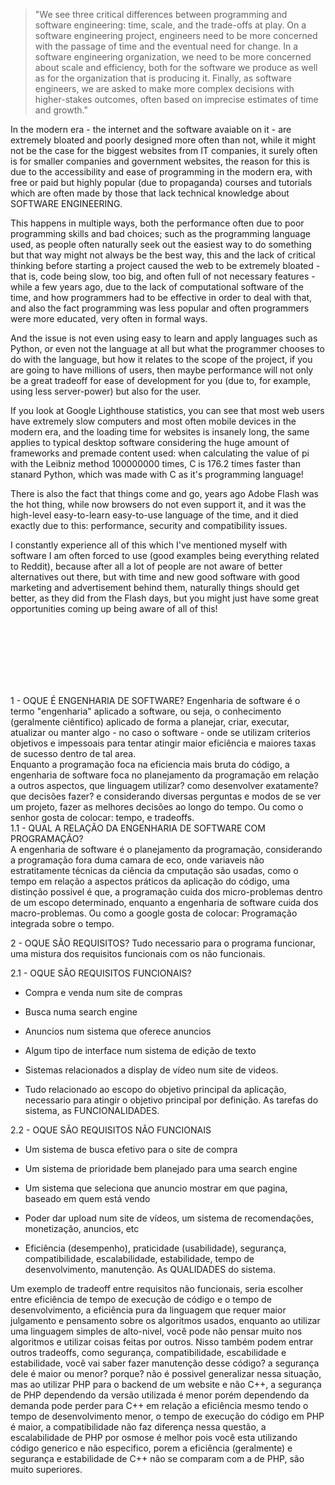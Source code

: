 > "We see three critical differences between programming and software engineering: time, scale, and the trade-offs at play.   On a software engineering project, engineers need to be more concerned with the passage of time and the eventual need for change. In a software engineering organization, we need to be more concerned about scale and efficiency, both for the software we produce as well as for the organization that is producing it. Finally, as software engineers, we are asked to make more complex decisions with higher-stakes outcomes, often based on imprecise estimates of time and growth."

  In the modern era - the internet and the software avaiable on it - are extremely bloated and poorly designed more often than not, while it might not be the case for the biggest websites from IT companies, it surely often is for smaller companies and government websites, the reason for this is due to the accessibility and ease of programming in the modern era, with free or paid but highly popular (due to propaganda) courses and tutorials which are often made by those that lack technical knowledge about SOFTWARE ENGINEERING.
  
  This happens in multiple ways, both the performance often due to poor programming skills and bad choices; such as the programming language used, as people often naturally seek out the easiest way to do something but that way might not always be the best way, this and the lack of critical thinking before starting a project caused the web to be extremely bloated - that is, code being slow, too big, and often full of not necessary features - while a few years ago, due to the lack of computational software of the time, and how programmers had to be effective in order to deal with that, and also the fact programming was less popular and often programmers were more educated, very often in formal ways.
  
  And the issue is not even using easy to learn and apply languages such as Python, or even not the language at all but what the programmer chooses to do with the language, but how it relates to the scope of the project, if you are going to have millions of users, then maybe performance will not only be a great tradeoff for ease of development for you (due to, for example, using less server-power) but also for the user.

  If you look at Google Lighthouse statistics, you can see that most web users have extremely slow computers and most often mobile devices in the modern era, and the loading time for websites is insanely long, the same applies to typical desktop software considering the huge amount of frameworks and premade content used: when calculating the value of pi with the Leibniz method 100000000 times, C is 176.2 times faster than stanard Python, which was made with C as it's programming language!
  
  There is also the fact that things come and go, years ago Adobe Flash was the hot thing, while now browsers do not even support it, and it was the high-level easy-to-learn easy-to-use language of the time, and it died exactly due to this: performance, security and compatibility issues. 
  
  I constantly experience all of this which I've mentioned myself with software I am often forced to use (good examples being everything related to Reddit), because after all a lot of people are not aware of better alternatives out there, but with time and new good software with good marketing and advertisement behind them, naturally things should get better, as they did from the Flash days, but you might just have some great opportunities coming up being aware of all of this!
  
<br />
<br />
<br />
<br />
<br />
<br />
  
1 - OQUE É ENGENHARIA DE SOFTWARE?
  Engenharia de software é o termo "engenharia" aplicado a software, ou seja, o conhecimento (geralmente ciêntifico) aplicado de forma a planejar, criar, executar, atualizar ou manter algo - no caso o software - onde se utilizam criterios objetivos e impessoais para tentar atingir maior eficiência e maiores taxas de sucesso dentro de tal area.  
  Enquanto a programação foca na eficiencia mais bruta do código, a engenharia de software foca no planejamento da programação em relação a outros aspectos, que linguagem utilizar?  como desenvolver exatamente? que decisões fazer? e considerando diversas perguntas e modos de se ver um projeto, fazer as melhores decisões ao longo do tempo. Ou como o senhor gosta de colocar: tempo, e tradeoffs.  
1.1 - QUAL A RELAÇÃO DA ENGENHARIA DE SOFTWARE COM PROGRAMAÇÃO?  
  A engenharia de software é o planejamento da programação, considerando a programação fora duma camara de eco, onde variaveis não estratitamente técnicas da ciência da cmputação são usadas, como o tempo em relação a aspectos práticos da aplicação do código, uma distinção possivel é que, a programação cuida dos micro-problemas dentro de um escopo determinado, enquanto a engenharia de software cuida dos macro-problemas. Ou como a google gosta de colocar: Programação integrada sobre o tempo.  

2 - OQUE SÃO REQUISITOS?
  Tudo necessario para o programa funcionar, uma mistura dos requisitos funcionais com os não funcionais.
  
2.1 - OQUE SÃO REQUISITOS FUNCIONAIS?
  - Compra e venda num site de compras
  - Busca numa search engine
  - Anuncios num sistema que oferece anuncios
  - Algum tipo de interface num sistema de edição de texto
  - Sistemas relacionados a display de vídeo num site de videos.

  - Tudo relacionado ao escopo do objetivo principal da aplicação, necessario para atingir o objetivo principal por definição. As tarefas do sistema, as FUNCIONALIDADES.
  
2.2 - OQUE SÃO REQUISITOS NÃO FUNCIONAIS
  - Um sistema de busca efetivo para o site de compra
  - Um sistema de prioridade bem planejado para uma search engine
  - Um sistema que seleciona que anuncio mostrar em que pagina, baseado em quem está vendo
  - Poder dar upload num site de vídeos, um sistema de recomendações, monetização, anuncios, etc

  - Eficiência (desempenho), praticidade (usabilidade), segurança, compatibilidade, escalabilidade, estabilidade, tempo de desenvolvimento, manutenção. As QUALIDADES do sistema.

  Um exemplo de tradeoff entre requisitos não funcionais, seria escolher entre eficiência de tempo de execução de código e o tempo de desenvolvimento, a eficiência pura da linguagem que requer maior julgamento e pensamento sobre os algoritmos usados, enquanto ao utilizar uma linguagem simples de alto-nivel, você pode não pensar muito nos algoritmos e utilizar coisas feitas por outros.
  Nisso também podem entrar outros tradeoffs, como segurança, compatibilidade, escabilidade e estabilidade, você vai saber fazer manutenção desse código? a segurança dele é maior ou menor? porque? não é possivel generalizar nessa situação, mas ao utilizar PHP para o backend de um website e não C++, a segurança de PHP dependendo da versão utilizada é menor porém dependendo da demanda pode perder para C++ em relação a eficiência mesmo tendo o tempo de desenvolvimento menor, o tempo de execução do código em PHP é maior, a compatibilidade não faz diferença nessa questão, a escalabilidade de PHP por osmose é melhor pois você esta utilizando código generico e não especifico, porem a eficiência (geralmente) e segurança e estabilidade de C++ não se comparam com a de PHP, são muito superiores.
